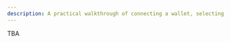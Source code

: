 ```yaml
---
description: A practical walkthrough of connecting a wallet, selecting assets, executing swaps, and accessing supported networks
---
```


TBA
